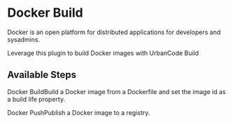 
Docker Build
============

Docker is an open platform for distributed applications for developers and sysadmins.

Leverage this plugin to build Docker images with UrbanCode Build


Available Steps
---------------

Docker BuildBuild a Docker image from a Dockerfile and set the image id as a build life property.

Docker PushPublish a Docker image to a registry.



